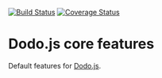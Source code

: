 [![Build Status](https://travis-ci.org/Vincit/dodo-core-features.svg?branch=master)](https://travis-ci.org/Vincit/dodo-core-features)
[![Coverage Status](https://coveralls.io/repos/github/Vincit/dodo-core-features/badge.svg?branch=master)](https://coveralls.io/github/Vincit/dodo-core-features?branch=master)

# Dodo.js core features

Default features for [Dodo.js](https://github.com/vincit/dodo.js).
